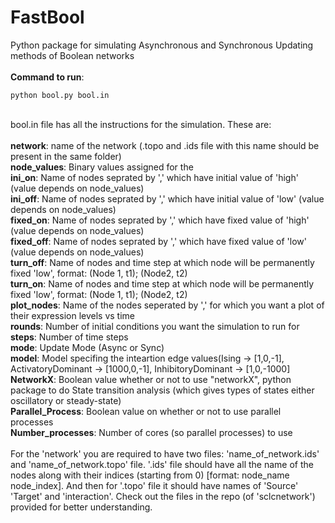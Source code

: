 # FastBool
Python package for simulating Asynchronous and Synchronous Updating methods of Boolean networks
<br>
<br>
**Command to run**: <pre><code>python bool.py bool.in </code></pre>
<br>
bool.in file has all the instructions for the simulation. These are:
<br>
<br>
**network**: name of the network (.topo and .ids file with this name should be present in the same folder) <br>
**node_values**: Binary values assigned for the <br>
**ini_on**: Name of nodes seprated by ',' which have initial value of 'high' (value depends on node_values) <br>
**ini_off**: Name of nodes seprated by ',' which have initial value of 'low' (value depends on node_values) <br>
**fixed_on**: Name of nodes seprated by ',' which have fixed value of 'high' (value depends on node_values) <br>
**fixed_off**: Name of nodes seprated by ',' which have fixed value of 'low' (value depends on node_values) <br>
**turn_off**: Name of nodes and time step at which node will be permanently fixed 'low', format: (Node 1, t1); (Node2, t2) <br>
**turn_on**: Name of nodes and time step at which node will be permanently fixed 'low', format: (Node 1, t1); (Node2, t2) <br>
**plot_nodes**: Name of the nodes seperated by ',' for which you want a plot of their expression levels vs time <br>
**rounds**: Number of initial conditions you want the simulation to run for <br>
**steps**: Number of time steps <br>
**mode**: Update Mode (Async or Sync) <br>
**model**: Model specifing the inteartion edge values(Ising -> [1,0,-1], ActivatoryDominant -> [1000,0,-1], InhibitoryDominant -> [1,0,-1000] <br>
**NetworkX**: Boolean value whether or not to use "networkX", python package to do State transition analysis (which gives types of states either oscillatory or steady-state) <br>
**Parallel_Process**: Boolean value on whether or not to use parallel processes <br>
**Number_processes**: Number of cores (so parallel processes) to use <br>
<br>
For the 'network' you are required to have two files: 'name_of_network.ids' and 'name_of_network.topo' file. '.ids' file should have all the name of the nodes along with their indices (starting from 0) [format: node_name node_index]. And then for '.topo' file it should have names of 'Source' 'Target' and 'interaction'. Check out the files in the repo (of 'sclcnetwork') provided for better understanding. <br>
